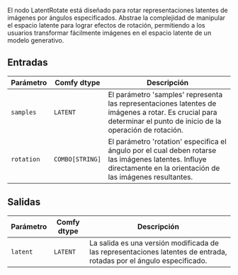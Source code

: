 
El nodo LatentRotate está diseñado para rotar representaciones latentes de imágenes por ángulos especificados. Abstrae la complejidad de manipular el espacio latente para lograr efectos de rotación, permitiendo a los usuarios transformar fácilmente imágenes en el espacio latente de un modelo generativo.

## Entradas

| Parámetro  | Comfy dtype | Descripción |
|------------|-------------|-------------|
| `samples`  | `LATENT`    | El parámetro 'samples' representa las representaciones latentes de imágenes a rotar. Es crucial para determinar el punto de inicio de la operación de rotación. |
| `rotation` | `COMBO[STRING]` | El parámetro 'rotation' especifica el ángulo por el cual deben rotarse las imágenes latentes. Influye directamente en la orientación de las imágenes resultantes. |

## Salidas

| Parámetro | Comfy dtype | Descripción |
|-----------|-------------|-------------|
| `latent`  | `LATENT`    | La salida es una versión modificada de las representaciones latentes de entrada, rotadas por el ángulo especificado. |
